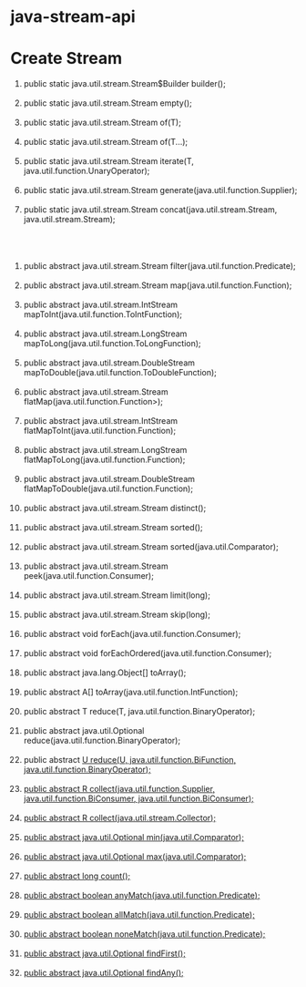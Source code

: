 # java-stream-api
<h1>Create Stream</h1>
<ol>
	<li> public static <T> java.util.stream.Stream$Builder<T> builder(); <br><br></li>
  <li> public static <T> java.util.stream.Stream<T> empty(); <br><br></li>
  <li> public static <T> java.util.stream.Stream<T> of(T); <br><br></li>
  <li> public static <T> java.util.stream.Stream<T> of(T...); <br><br></li>
  <li> public static <T> java.util.stream.Stream<T> iterate(T, java.util.function.UnaryOperator<T>); <br><br></li>
  <li> public static <T> java.util.stream.Stream<T> generate(java.util.function.Supplier<T>); <br><br></li>
  <li> public static <T> java.util.stream.Stream<T> concat(java.util.stream.Stream<? extends T>, java.util.stream.Stream<? extends T>); <br><br><br><br></li>
  </ol>
  <ol>
<li> public abstract java.util.stream.Stream<T> filter(java.util.function.Predicate<? super T>); <br><br></li>
  <li> public abstract <R> java.util.stream.Stream<R> map(java.util.function.Function<? super T, ? extends R>); <br><br></li>
  <li> public abstract java.util.stream.IntStream mapToInt(java.util.function.ToIntFunction<? super T>); <br><br></li>
  <li> public abstract java.util.stream.LongStream mapToLong(java.util.function.ToLongFunction<? super T>); <br><br></li>
  <li> public abstract java.util.stream.DoubleStream mapToDouble(java.util.function.ToDoubleFunction<? super T>); <br><br></li>
  <li> public abstract <R> java.util.stream.Stream<R> flatMap(java.util.function.Function<? super T, ? extends java.util.stream.Stream<? extends R>>); <br><br></li>
  <li> public abstract java.util.stream.IntStream flatMapToInt(java.util.function.Function<? super T, ? extends java.util.stream.IntStream>); <br><br></li>
  <li> public abstract java.util.stream.LongStream flatMapToLong(java.util.function.Function<? super T, ? extends java.util.stream.LongStream>); <br><br></li>
  <li> public abstract java.util.stream.DoubleStream flatMapToDouble(java.util.function.Function<? super T, ? extends java.util.stream.DoubleStream>); <br><br></li>
  <li> public abstract java.util.stream.Stream<T> distinct(); <br><br></li>
  <li> public abstract java.util.stream.Stream<T> sorted(); <br><br></li>
  <li> public abstract java.util.stream.Stream<T> sorted(java.util.Comparator<? super T>); <br><br></li>
  <li> public abstract java.util.stream.Stream<T> peek(java.util.function.Consumer<? super T>); <br><br></li>
  <li> public abstract java.util.stream.Stream<T> limit(long); <br><br></li>
  <li> public abstract java.util.stream.Stream<T> skip(long); <br><br></li>
  <li> public abstract void forEach(java.util.function.Consumer<? super T>); <br><br></li>
  <li> public abstract void forEachOrdered(java.util.function.Consumer<? super T>); <br><br></li>
  <li> public abstract java.lang.Object[] toArray(); <br><br></li>
  <li> public abstract <A> A[] toArray(java.util.function.IntFunction<A[]>); <br><br></li>
  <li> public abstract T reduce(T, java.util.function.BinaryOperator<T>); <br><br></li>
  <li> public abstract java.util.Optional<T> reduce(java.util.function.BinaryOperator<T>); <br><br></li>
  <li> public abstract <U> U reduce(U, java.util.function.BiFunction<U, ? super T, U>, java.util.function.BinaryOperator<U>); <br><br></li>
  <li> public abstract <R> R collect(java.util.function.Supplier<R>, java.util.function.BiConsumer<R, ? super T>, java.util.function.BiConsumer<R, R>); <br><br></li>
  <li> public abstract <R, A> R collect(java.util.stream.Collector<? super T, A, R>); <br><br></li>
  <li> public abstract java.util.Optional<T> min(java.util.Comparator<? super T>); <br><br></li>
  <li> public abstract java.util.Optional<T> max(java.util.Comparator<? super T>); <br><br></li>
  <li> public abstract long count(); <br><br></li>
  <li> public abstract boolean anyMatch(java.util.function.Predicate<? super T>); <br><br></li>
  <li> public abstract boolean allMatch(java.util.function.Predicate<? super T>); <br><br></li>
  <li> public abstract boolean noneMatch(java.util.function.Predicate<? super T>); <br><br></li>
  <li> public abstract java.util.Optional<T> findFirst(); <br><br></li>
  <li> public abstract java.util.Optional<T> findAny(); <br><br></li>
</ol>